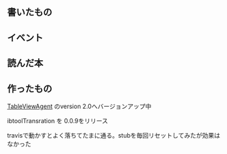 ## 書いたもの

## イベント

## 読んだ本

## 作ったもの

[TableViewAgent](https://github.com/akuraru/TableViewAgent) のversion 2.0へバージョンアップ中

ibtoolTransration を 0.0.9をリリース

travisで動かすとよく落ちてたまに通る。stubを毎回リセットしてみたが効果はなかった